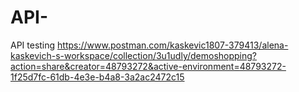 # API-
API testing
https://www.postman.com/kaskevic1807-379413/alena-kaskevich-s-workspace/collection/3u1udly/demoshopping?action=share&creator=48793272&active-environment=48793272-1f25d7fc-61db-4e3e-b4a8-3a2ac2472c15
